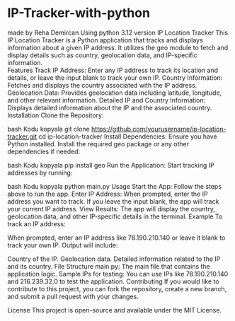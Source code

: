# IP-Tracker-with-python
made by Reha Demircan Using python 3.12 version
IP Location Tracker This IP Location Tracker is a Python application that tracks and displays information about a given IP address. It utilizes the geo module to fetch and display details such as country, geolocation data, and IP-specific information.  
Features
Track IP Address: Enter any IP address to track its location and details, or leave the input blank to track your own IP.
Country Information: Fetches and displays the country associated with the IP address.
Geolocation Data: Provides geolocation data including latitude, longitude, and other relevant information.
Detailed IP and Country Information: Displays detailed information about the IP and the associated country.
Installation
Clone the Repository:

bash
Kodu kopyala
git clone https://github.com/yourusername/ip-location-tracker.git
cd ip-location-tracker
Install Dependencies: Ensure you have Python installed. Install the required geo package or any other dependencies if needed:

bash
Kodu kopyala
pip install geo
Run the Application: Start tracking IP addresses by running:

bash
Kodu kopyala
python main.py
Usage
Start the App: Follow the steps above to run the app.
Enter IP Address: When prompted, enter the IP address you want to track. If you leave the input blank, the app will track your current IP address.
View Results: The app will display the country, geolocation data, and other IP-specific details in the terminal.
Example
To track an IP address:

When prompted, enter an IP address like 78.190.210.140 or leave it blank to track your own IP.
Output will include:

Country of the IP.
Geolocation data.
Detailed information related to the IP and its country.
File Structure
main.py: The main file that contains the application logic.
Sample IPs for testing: You can use IPs like 78.190.210.140 and 216.239.32.0 to test the application.
Contributing
If you would like to contribute to this project, you can fork the repository, create a new branch, and submit a pull request with your changes.

License
This project is open-source and available under the MIT License.
